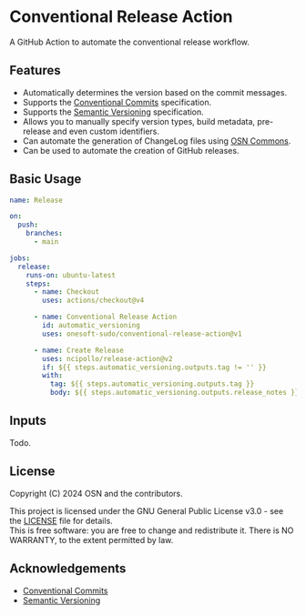 # Conventional Release Action

A GitHub Action to automate the conventional release workflow.

## Features

- Automatically determines the version based on the commit messages.
- Supports the [Conventional Commits](https://www.conventionalcommits.org/) specification.
- Supports the [Semantic Versioning](https://semver.org/) specification.
- Allows you to manually specify version types, build metadata, pre-release and even custom identifiers.
- Can automate the generation of ChangeLog files using [OSN Commons](https://github.com/onesoft-sudo/commons).
- Can be used to automate the creation of GitHub releases.

## Basic Usage

```yaml
name: Release

on:
  push:
    branches:
      - main

jobs:
  release:
    runs-on: ubuntu-latest
    steps:
      - name: Checkout
        uses: actions/checkout@v4

      - name: Conventional Release Action
        id: automatic_versioning
        uses: onesoft-sudo/conventional-release-action@v1

      - name: Create Release
        uses: ncipollo/release-action@v2
        if: ${{ steps.automatic_versioning.outputs.tag != '' }}
        with:
          tag: ${{ steps.automatic_versioning.outputs.tag }}
          body: ${{ steps.automatic_versioning.outputs.release_notes }}
```

## Inputs

Todo.

## License

Copyright (C) 2024 OSN and the contributors.<br />

This project is licensed under the GNU General Public License v3.0 - see the [LICENSE](LICENSE) file for details.<br />
This is free software: you are free to change and redistribute it. There is NO WARRANTY, to the extent permitted by law.

## Acknowledgements

- [Conventional Commits](https://www.conventionalcommits.org/)
- [Semantic Versioning](https://semver.org/)
